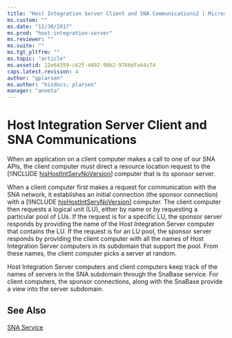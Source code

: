 ```yaml
---
title: "Host Integration Server Client and SNA Communications2 | Microsoft Docs"
ms.custom: ""
ms.date: "11/30/2017"
ms.prod: "host-integration-server"
ms.reviewer: ""
ms.suite: ""
ms.tgt_pltfrm: ""
ms.topic: "article"
ms.assetid: 12e64359-c62f-4492-98b2-9766dfa44c74
caps.latest.revision: 4
author: "gplarsen"
ms.author: "hisdocs; plarsen"
manager: "anneta"
---
```

# Host Integration Server Client and SNA Communications
When an application on a client computer makes a call to one of our SNA APIs, the client computer must direct a resource location request to the [!INCLUDE [hisHostIntServNoVersion](../includes/hishostintservnoversion-md.md)] computer that is its sponsor server. 
  
 When a client computer first makes a request for communication with the SNA network, it establishes an initial connection (the sponsor connection) with a [!INCLUDE [hisHostIntServNoVersion](../includes/hishostintservnoversion-md.md)] computer. The client computer then requests a logical unit (LU), either by name or by requesting a particular pool of LUs. If the request is for a specific LU, the sponsor server responds by providing the name of the Host Integration Server computer that contains the LU. If the request is for an LU pool, the sponsor server responds by providing the client computer with all the names of Host Integration Server computers in its subdomain that support the pool. From these names, the client computer picks a server at random.  
  
 Host Integration Server computers and client computers keep track of the names of servers in the SNA subdomain through the SnaBase service. For client computers, the sponsor connections, along with the SnaBase provide a view into the server subdomain.  
  
## See Also  
 [SNA Service](../core/sna-service2.md)